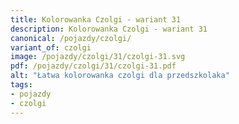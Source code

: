 ```yaml
---
title: Kolorowanka Czolgi - wariant 31
description: Kolorowanka Czolgi - wariant 31
canonical: /pojazdy/czolgi/
variant_of: czolgi
image: /pojazdy/czolgi/31/czolgi-31.svg
pdf: /pojazdy/czolgi/31/czolgi-31.pdf
alt: "Łatwa kolorowanka czolgi dla przedszkolaka"
tags:
- pojazdy
- czolgi
---
```

